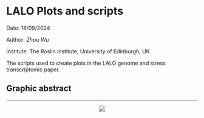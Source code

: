 # LALO Plots and scripts
Date: 18/09/2024

Author: *Zhou Wu*

Institute: The Roslin institute, University of Edinburgh, UK

The scripts used to create plots in the LALO genome and stress transcriptomic paper.

## Graphic abstract

---
<p align="center">
  <img src="https://github.com/wzuhou/LALO_scripts/blob/main/Graphic%20abstract.png">
</p>
